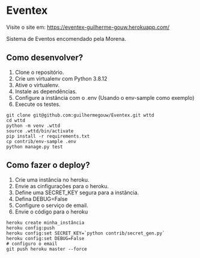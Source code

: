 # Eventex

Visite o site em: https://eventex-guilherme-gouw.herokuapp.com/

Sistema de Eventos encomendado pela Morena.

## Como desenvolver?

1. Clone o repositório.
2. Crie um virtualenv com Python 3.8.12
3. Ative o virtualenv.
4. Instale as dependências.
5. Configure a instância com o .env (Usando o env-sample como exemplo)
6. Execute os testes.

```console
git clone git@github.com:guilhermegouw/Eventex.git wttd
cd wttd
python -m venv .wttd
source .wttd/bin/activate
pip install -r requirements.txt
cp contrib/env-sample .env
python manage.py test
```
## Como fazer o deploy?

1. Crie uma instância no heroku.
2. Envie as cinfigurações para o heroku.
3. Define uma SECRET_KEY segura para a instância.
4. Defina DEBUG=False
5. Configure o serviço de email.
6. Envie o código para o heroku

```console
heroku create minha_instância
heroku config:push
heroku config:set SECRET_KEY=`python contrib/secret_gen.py`
heroku config:set DEBUG=False
# configuro o email
git push heroku master --force
```